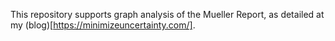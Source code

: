 This repository supports graph analysis of the Mueller Report, as detailed at my 
(blog)[https://minimizeuncertainty.com/]. 

